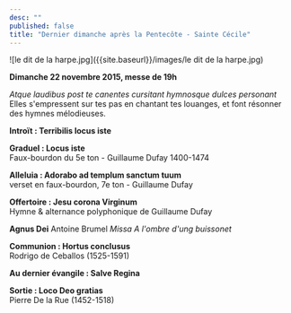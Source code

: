 ```yaml
---
desc: ""
published: false
title: "Dernier dimanche après la Pentecôte - Sainte Cécile"
---
```



![le dit de la harpe.jpg]({{site.baseurl}}/images/le dit de la harpe.jpg)

**Dimanche 22 novembre 2015, messe de 19h**

*Atque laudibus post te canentes cursitant hymnosque dulces personant*  
Elles s'empressent sur tes pas en chantant tes louanges, et font résonner des hymnes mélodieuses.

**Introït : Terribilis locus iste**

**Graduel : Locus iste**  
Faux-bourdon du 5e ton - Guillaume Dufay 1400-1474

**Alleluia : Adorabo ad templum sanctum tuum**  
verset en faux-bourdon, 7e ton - Guillaume Dufay

**Offertoire : Jesu corona Virginum**  
Hymne & alternance polyphonique de Guillaume Dufay

**Agnus Dei**
Antoine Brumel *Missa A l'ombre d'ung buissonet*

**Communion : Hortus conclusus**  
Rodrigo de Ceballos (1525-1591)

**Au dernier évangile : Salve Regina**

**Sortie : Loco Deo gratias**  
Pierre De la Rue (1452-1518)
